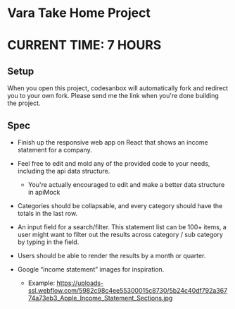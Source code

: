# Vara Take Home Project
# CURRENT TIME: 7 HOURS

## Setup

When you open this project, codesanbox will automatically fork and redirect you to your own fork. Please send me the link when you're done building the project.

## Spec

- Finish up the responsive web app on React that shows an income statement for a company.
- Feel free to edit and mold any of the provided code to your needs, including the api data structure.
  - You're actually encouraged to edit and make a better data structure in apiMock
  
- Categories should be collapsable, and every category should have the totals in the last row.
- An input field for a search/filter. This statement list can be 100+ items, a user might want to filter out the results across category / sub category by typing in the field.
- Users should be able to render the results by a month or quarter.
- Google “income statement” images for inspiration.
  - Example: https://uploads-ssl.webflow.com/5982c98c4ee55300015c8730/5b24c40df792a36774a73eb3_Apple_Income_Statement_Sections.jpg
